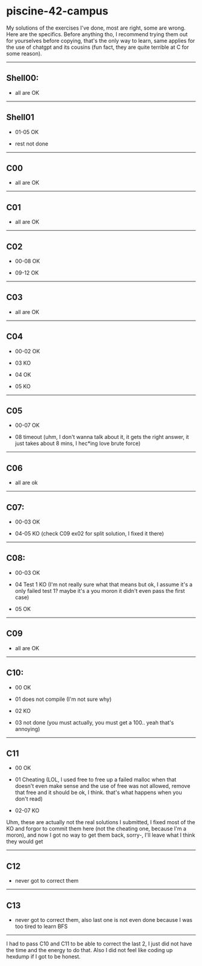 # piscine-42-campus

My solutions of the exercises I've done, most are right, some are wrong. Here are the specifics.
Before anything tho, I recommend trying them out for yourselves before copying, that's the only way to learn, same applies for the use of chatgpt and its cousins (fun fact, they are quite terrible at C for some reason).


-----------------------------------------------------------------------------------------------------------------


## Shell00:

* all are OK


-----------------------------------------------------------------------------------------------------------------


## Shell01

* 01-05 OK

* rest not done


-----------------------------------------------------------------------------------------------------------------


## C00

* all are OK


-----------------------------------------------------------------------------------------------------------------


## C01

* all are OK


-----------------------------------------------------------------------------------------------------------------


## C02

* 00-08 OK

* 09-12 OK


-----------------------------------------------------------------------------------------------------------------


## C03

* all are OK


-----------------------------------------------------------------------------------------------------------------


## C04

* 00-02 OK

* 03 KO

* 04 OK

* 05 KO


-----------------------------------------------------------------------------------------------------------------


## C05

* 00-07 OK

* 08 timeout (uhm, I don't wanna talk about it, it gets the right answer, it just takes about 8 mins, I hec*ing love brute force)


-----------------------------------------------------------------------------------------------------------------


## C06

* all are ok


-----------------------------------------------------------------------------------------------------------------


## C07:

* 00-03 OK

* 04-05 KO (check C09 ex02 for split solution, I fixed it there)


-----------------------------------------------------------------------------------------------------------------


## C08:

* 00-03 OK

* 04 Test 1 KO (I'm not really sure what that means but ok, I assume it's a only failed test 1? maybe it's a you moron it didn't even pass the first case)

* 05 OK


-----------------------------------------------------------------------------------------------------------------


## C09

* all are OK


-----------------------------------------------------------------------------------------------------------------


## C10:

* 00 OK

* 01 does not compile (I'm not sure why)

* 02 KO

* 03 not done (you must actually, you must get a 100.. yeah that's annoying)


-----------------------------------------------------------------------------------------------------------------


## C11

* 00 OK

* 01 Cheating (LOL, I used free to free up a failed malloc when that doesn't even make sense and the use of free was not allowed, remove that free and it should be ok, I think. that's what happens when you don't read)

* 02-07 KO

Uhm, these are actually not the real solutions I submitted, I fixed most of the KO and forgor to commit them here (not the cheating one, because I'm a moron), and now I got no way to get them back, sorry-, I'll leave what I think they would get


-----------------------------------------------------------------------------------------------------------------


## C12

* never got to correct them


-----------------------------------------------------------------------------------------------------------------


## C13

* never got to correct them, also last one is not even done because I was too tired to learn BFS


-----------------------------------------------------------------------------------------------------------------


I had to pass C10 and C11 to be able to correct the last 2, I just did not have the time and the energy to do that. Also I did not feel like coding up hexdump if I got to be honest.

